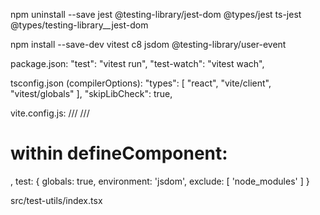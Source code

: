 npm uninstall --save jest @testing-library/jest-dom @types/jest ts-jest @types/testing-library__jest-dom 

npm install --save-dev vitest c8 jsdom @testing-library/user-event 

package.json:
    "test": "vitest run",
    "test-watch": "vitest wach",

tsconfig.json (compilerOptions):
    "types": [
      "react",
      "vite/client", 
      "vitest/globals"
    ],
    "skipLibCheck": true,


vite.config.js:
  /// <reference types="vitest" />
  /// <reference types="vite/client" />

  # within defineComponent:
  ,
  test: {
    globals: true,
    environment: 'jsdom',
    exclude: [
      'node_modules'
    ]
  }


src/test-utils/index.tsx
